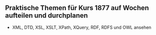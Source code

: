 ## Praktische Themen für Kurs 1877 auf Wochen aufteilen und durchplanen
- XML, DTD, XSL, XSLT, XPath, XQuery, RDF, RDFS und OWL ansehen